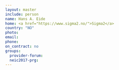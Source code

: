 ```yaml
---
layout: master
include: person
name: Hans A. Eide
home: <a href="https://www.sigma2.no/">Sigma2</a>
country: "NO"
photo:
email:
phone:
on_contract: no
groups:
  provider-forum:
  neic2017-prg:
---
```

